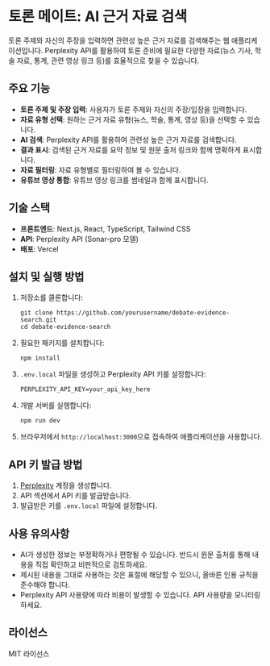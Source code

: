 # 토론 메이트: AI 근거 자료 검색

토론 주제와 자신의 주장을 입력하면 관련성 높은 근거 자료를 검색해주는 웹 애플리케이션입니다. Perplexity API를 활용하여 토론 준비에 필요한 다양한 자료(뉴스 기사, 학술 자료, 통계, 관련 영상 링크 등)를 효율적으로 찾을 수 있습니다.

## 주요 기능

- **토론 주제 및 주장 입력**: 사용자가 토론 주제와 자신의 주장/입장을 입력합니다.
- **자료 유형 선택**: 원하는 근거 자료 유형(뉴스, 학술, 통계, 영상 등)을 선택할 수 있습니다.
- **AI 검색**: Perplexity API를 활용하여 관련성 높은 근거 자료를 검색합니다.
- **결과 표시**: 검색된 근거 자료를 요약 정보 및 원문 출처 링크와 함께 명확하게 표시합니다.
- **자료 필터링**: 자료 유형별로 필터링하여 볼 수 있습니다.
- **유튜브 영상 통합**: 유튜브 영상 링크를 썸네일과 함께 표시합니다.

## 기술 스택

- **프론트엔드**: Next.js, React, TypeScript, Tailwind CSS
- **API**: Perplexity API (Sonar-pro 모델)
- **배포**: Vercel

## 설치 및 실행 방법

1. 저장소를 클론합니다:
   ```
   git clone https://github.com/yourusername/debate-evidence-search.git
   cd debate-evidence-search
   ```

2. 필요한 패키지를 설치합니다:
   ```
   npm install
   ```

3. `.env.local` 파일을 생성하고 Perplexity API 키를 설정합니다:
   ```
   PERPLEXITY_API_KEY=your_api_key_here
   ```

4. 개발 서버를 실행합니다:
   ```
   npm run dev
   ```

5. 브라우저에서 `http://localhost:3000`으로 접속하여 애플리케이션을 사용합니다.

## API 키 발급 방법

1. [Perplexity](https://www.perplexity.ai/) 계정을 생성합니다.
2. API 섹션에서 API 키를 발급받습니다.
3. 발급받은 키를 `.env.local` 파일에 설정합니다.

## 사용 유의사항

- AI가 생성한 정보는 부정확하거나 편향될 수 있습니다. 반드시 원문 출처를 통해 내용을 직접 확인하고 비판적으로 검토하세요.
- 제시된 내용을 그대로 사용하는 것은 표절에 해당할 수 있으니, 올바른 인용 규칙을 준수해야 합니다.
- Perplexity API 사용량에 따라 비용이 발생할 수 있습니다. API 사용량을 모니터링하세요.

## 라이선스

MIT 라이선스 